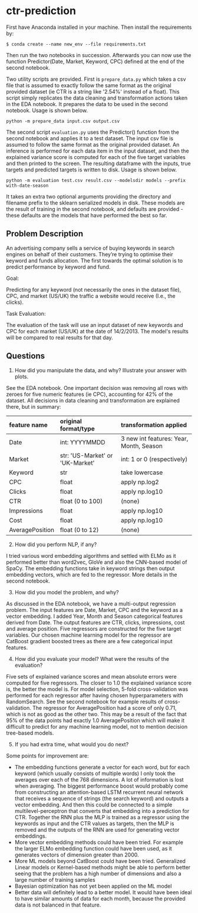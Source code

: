 # ctr-prediction

First have Anaconda installed in your machine. Then install the requirements by:
```
$ conda create --name new_env --file requirements.txt
```

Then run the two notebooks in succession. Afterwards you can now use the function Predictor(Date, Market, Keyword, CPC) defined at the end of the second notebook.

Two utility scripts are provided. First is `prepare_data.py` which takes a csv file that is assumed to exactly follow the same format as the original provided dataset (ie CTR is a string like '2.54%' instead of a float). This script simply replicates the data cleaning and transformation actions taken in the EDA notebook. It prepares the data to be used in the second notebook. Usage is shown below.

``` python -m prepare_data input.csv output.csv ```

The second script ```evaluation.py``` uses the Predictor() function from the second notebook and applies it to a test dataset. The input csv file is assumed to follow the same format as the original provided dataset. An inference is performed for each data item in the input dataset, and then the explained variance score is computed for each of the five target variables and then printed to the screen. The resulting dataframe with the inputs, true targets and predicted targets is written to disk. Usage is shown below. 

``` python -m evaluation test.csv result.csv --modelsdir models --prefix with-date-season ```

It takes an extra two optional arguments providing the directory and filename prefix to the sklearn serialized models in disk. These models are the result of training in the second notebook, and defaults are provided - these defaults are the models that have performed the best so far.

## Problem Description

An advertising company sells a service of buying keywords in search engines on behalf of their customers. They’re trying to optimise their keyword and funds allocation. The first towards the optimal solution is to predict performance by keyword and fund.

Goal:

Predicting for any keyword (not necessarily the ones in the dataset file), CPC, and market (US/UK) the traffic a website would receive (I.e., the clicks).

Task Evaluation:

The evaluation of the task will use an input dataset of new keywords and CPC for each market (US/UK) at the date of 14/2/2013. The model's results will be compared to real results for that day.

## Questions

1. How did you manipulate the data, and why? Illustrate your answer with plots.

See the EDA notebook. One important decision was removing all rows with zeroes for five numeric features (ie CPC), accounting for 42% of the dataset. All decisions in data cleaning and transformation are explained there, but in summary:

| feature name        |    original format/type        |  transformation applied           |
|:--------------------|:--------------------------|:----------------------------------|
| Date                |    int: YYYYMMDD          |  3 new int features: Year, Month, Season  |
| Market              | str: 'US-Market' or 'UK-Market' |   int: 1 or 0 (respectively)  |
| Keyword             |    str                     |      take lowercase              |
| CPC                 |   float                   |      apply np.log2                |
| Clicks              |   float                   |      apply np.log10               |
| CTR                 |   float (0 to 100)        |      (none)                       |
| Impressions         |   float                   |      apply np.log10               |
| Cost                |   float                   |      apply np.log10               |
| AveragePosition     |   float  (0 to 12)        |      (none)                       |

2. How did you perform NLP, if any?

I tried various word embedding algorithms and settled with ELMo as it performed better than word2vec, GloVe and also the CNN-based model of SpaCy. The embedding functions take in keyword strings then output embedding vectors, which are fed to the regressor. More details in the second notebook.

3. How did you model the problem, and why?

As discussed in the EDA notebook, we have a multi-output regression problem. The input features are Date, Market, CPC and the keyword as a vector embedding. I added Year, Month and Season categorical features derived from Date. The output features are CTR, clicks, impressions, cost and average position. Five regressors are constructed for the five target variables. Our chosen machine learning model for the regressor are CatBoost gradient boosted trees as there are a few categorical input features.

4. How did you evaluate your model? What were the results of the evaluation?

Five sets of explained variance scores and mean absolute errors were computed for five regressors. The closer to 1.0 the explained variance score is, the better the model is. For model selection, 5-fold cross-validation was performed for each regressor after having chosen hyperparameters with RandomSearch. See the second notebook for example results of cross-validation. The regressor for AveragePosition had a score of only 0.71, which is not as good as the other two. This may be a result of the fact that 95% of the data points had exactly 1.0 AveragePosition which will make it difficult to predict for any machine learning model, not to mention decision tree-based models.

5. If you had extra time, what would you do next?

Some points for improvement are:
- The embedding functions generate a vector for each word, but for each keyword (which usually consists of multiple words) I only took the averages over each of the 768 dimensions. A lot of information is lost when averaging. The biggest performance boost would probably come from constructing an attention-based LSTM recurrent neural network that receives a sequence of strings (the search keyword) and outputs a vector embedding. And then this could be connected to a simple multilevel-perceptron that converts that embedding into a prediction for CTR. Together the RNN plus the MLP is trained as a regressor using the keywords as input and the CTR values as targets, then the MLP is removed and the outputs of the RNN are used for generating vector embeddings.
- More vector embedding methods could have been tried. For example the larger ELMo embedding function could have been used, as it generates vectors of dimension greater than 2000.
- More ML models beyond CatBoost could have been tried. Generalized Linear models or Kernel-based methods might be able to perform better seeing that the problem has a high number of dimensions and also a large number of training samples
- Bayesian optimization has not yet been applied on the ML model
- Better data will definitely lead to a better model. It would have been ideal to have similar amounts of data for each month, because the provided data is not balanced in that feature.